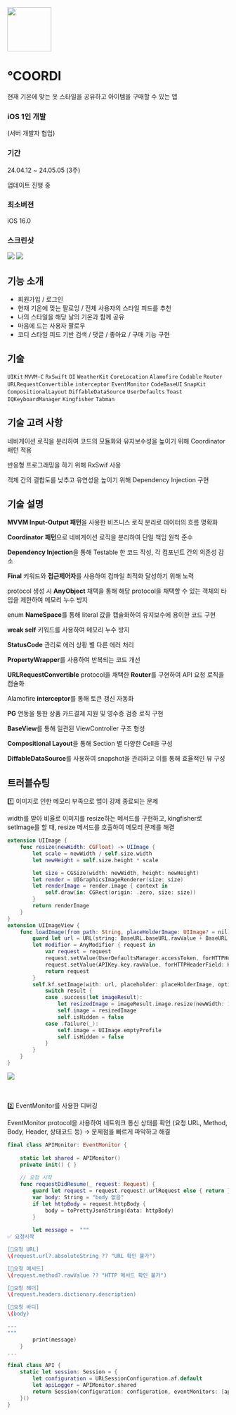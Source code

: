 <img src="https://github.com/chasomin/Coordi/assets/114223423/0ce875af-7330-40a9-878e-7443d1578769" width=100, height=100>

# ℃OORDI

현재 기온에 맞는 옷 스타일을 공유하고 아이템을 구매할 수 있는 앱

### iOS 1인 개발 
(서버 개발자 협업)


### **기간**

24.04.12 ~ 24.05.05 (3주)

업데이트 진행 중

### **최소버전**

iOS 16.0


### **스크린샷**

<img src="https://www.notion.so/image/https%3A%2F%2Fprod-files-secure.s3.us-west-2.amazonaws.com%2Fcc0ffd51-4ef9-4d9a-93db-32e97a65a422%2F30cb5913-e1a2-4fe9-8023-5a54b4932fa9%2F%25E1%2584%2586%25E1%2585%25AE%25E1%2584%258C%25E1%2585%25A6_8.001.png?table=block&id=80909fbe-80b0-426c-b514-4cd35f13e810&spaceId=cc0ffd51-4ef9-4d9a-93db-32e97a65a422&width=2000&userId=b94327c2-0d8a-417c-b55a-6222a7f4ecb6&cache=v2" >
<img src="https://www.notion.so/image/https%3A%2F%2Fprod-files-secure.s3.us-west-2.amazonaws.com%2Fcc0ffd51-4ef9-4d9a-93db-32e97a65a422%2F1c9c328f-f797-4452-b53e-b4c8c4f6af74%2F4.001.png?table=block&id=0c935845-f583-450b-a3ca-7e7bb01d6579&spaceId=cc0ffd51-4ef9-4d9a-93db-32e97a65a422&width=2000&userId=b94327c2-0d8a-417c-b55a-6222a7f4ecb6&cache=v2">
<br>

## 기능 소개

- 회원가입 / 로그인
- 현재 기온에 맞는 팔로잉 / 전체 사용자의 스타일 피드를 추천
- 나의 스타일을 해당 날의 기온과 함께 공유
- 마음에 드는 사용자 팔로우
- 코디 스타일 피드 기반 검색 / 댓글 / 좋아요 / 구매 기능 구현

## **기술**

`UIKit` `MVVM-C` `RxSwift` `DI` `WeatherKit` `CoreLocation` `Alamofire` `Codable` `Router` `URLRequestConvertible` `interceptor` `EventMonitor` `CodeBaseUI` `SnapKit` `CompositionalLayout` `DiffableDataSource` `UserDefaults` `Toast` `IQKeyboardManager` `Kingfisher` `Tabman`


## **기술 고려 사항**
 네비게이션 로직을 분리하여 코드의 모듈화와 유지보수성을 높이기 위해 Coordinator 패턴 적용
 
 반응형 프로그래밍을 하기 위해 RxSwif 사용
 
 객체 간의 결합도를 낮추고 유연성을 높이기 위해 Dependency Injection 구현

## **기술 설명**

 **MVVM Input-Output 패턴**을 사용한 비즈니스 로직 분리로 데이터의 흐름 명확화

 **Coordinator** **패턴**으로 네비게이션 로직을 분리하여 단일 책임 원칙 준수

 **Dependency Injection**을 통해 Testable 한 코드 작성, 각 컴포넌트 간의 의존성 감소

 **Final** 키워드와 **접근제어자**를 사용하여 컴파일 최적화 달성하기 위해 노력

 protocol 생성 시 **AnyObject** 채택을 통해 해당 protocol을 채택할 수 있는 객체의 타입을 제한하여 메모리 누수 방지

 enum **NameSpace**를 통해 literal 값을 캡슐화하여 유지보수에 용이한 코드 구현

 **weak self** 키워드를 사용하여 메모리 누수 방지

 **StatusCode** 관리로 에러 상황 별 다른 에러 처리

 **PropertyWrapper**를 사용하여 반복되는 코드 개선

 **URLRequestConvertible** protocol을 채택한 **Router**를 구현하여 API 요청 로직을 캡슐화

 Alamofire **interceptor**를 통해 토큰 갱신 자동화

 **PG** 연동을 통한 상품 카드결제 지원 및 영수증 검증 로직 구현

 **BaseView**를 통해 일관된 ViewController 구조 형성

 **Compositional Layout**을 통해 Section 별 다양한 Cell을 구성

 **DiffableDataSource**를 사용하여 snapshot을 관리하고 이를 통해 효율적인 뷰 구성



 

 




## 트러블슈팅

1️⃣ 이미지로 인한 메모리 부족으로 앱이 강제 종료되는 문제

width를 받아 비율로 이미지를 resize하는 메서드를 구현하고, kingfisher로 setImage를 할 때, resize 메서드를 호출하여 메모리 문제를 해결

```swift
extension UIImage {
    func resize(newWidth: CGFloat) -> UIImage {
        let scale = newWidth / self.size.width
        let newHeight = self.size.height * scale

        let size = CGSize(width: newWidth, height: newHeight)
        let render = UIGraphicsImageRenderer(size: size)
        let renderImage = render.image { context in
            self.draw(in: CGRect(origin: .zero, size: size))
        }
        return renderImage
    }
}
extension UIImageView {
    func loadImage(from path: String, placeHolderImage: UIImage? = nil) {
        guard let url = URL(string: BaseURL.baseURL.rawValue + BaseURL.version.rawValue + "/" + path) else { return }
        let modifier = AnyModifier { request in
            var request = request
            request.setValue(UserDefaultsManager.accessToken, forHTTPHeaderField: HTTPHeader.authorization.rawValue)
            request.setValue(APIKey.key.rawValue, forHTTPHeaderField: HTTPHeader.sesacKey.rawValue)
            return request
        }
        self.kf.setImage(with: url, placeholder: placeHolderImage, options: [.requestModifier(modifier)]) { result in
            switch result {
            case .success(let imageResult):
                let resizedImage = imageResult.image.resize(newWidth: 150)
                self.image = resizedImage
                self.isHidden = false
            case .failure(_):
                self.image = UIImage.emptyProfile
                self.isHidden = false
            }
        }
    }
}
```
<img src="https://github.com/chasomin/Coordi/assets/114223423/6cd13ae9-57f2-4d69-a808-dc404c1f1313" >


<br>
<br>
<br>


2️⃣ EventMonitor를 사용한 디버깅

EventMonitor protocol을 사용하여 네트워크 통신 상태를 확인 (요청 URL, Method, Body, Header, 상태코드 등) → 문제점을 빠르게 파악하고 해결

```swift
final class APIMonitor: EventMonitor {
    
    static let shared = APIMonitor()
    private init() { }
    
    // 요청 시작
    func requestDidResume(_ request: Request) {
        guard let request = request.request?.urlRequest else { return }
        var body: String = "body 없음"
        if let httpBody = request.httpBody {
            body = toPrettyJsonString(data: httpBody)
        }
        
        let message =  """
✅ 요청시작

[📍요청 URL]
\(request.url?.absoluteString ?? "URL 확인 불가")

[📍요청 메서드]
\(request.method?.rawValue ?? "HTTP 메서드 확인 불가")

[📍요청 헤더]
\(request.headers.dictionary.description)

[📍요청 바디]
\(body)

---
"""
        print(message)
    }
...
```
```swift
final class API {
    static let session: Session = {
        let configuration = URLSessionConfiguration.af.default
        let apiLogger = APIMonitor.shared
        return Session(configuration: configuration, eventMonitors: [apiLogger])
    }()
}
```
